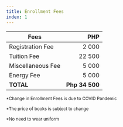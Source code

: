 ```yaml
---
title: Enrollment Fees
index: 1
---
```


| Fees                    | PHP          |
| ----------------------- |-------------:|
| Registration Fee        |        2 000 |
| Tuition Fee             |       22 500 |
| Miscellaneous Fee       |        5 000 |
| Energy Fee              |        5 000 |
| **TOTAL**               |**Php 34 500**|

<small>*Change in Enrollment Fees is due to COVID Pandemic</small>

<small>*The price of books is subject to change</small>

<small>*No need to wear uniform</small>

